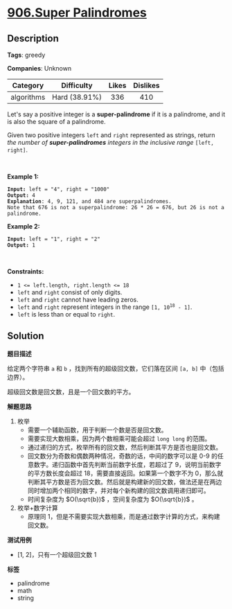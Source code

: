 # [906.Super Palindromes](https://leetcode.com/problems/super-palindromes/description/)

## Description

**Tags**: greedy

**Companies**: Unknown

|  Category  |  Difficulty   | Likes | Dislikes |
| :--------: | :-----------: | :---: | :------: |
| algorithms | Hard (38.91%) |  336  |   410    |

<p>Let&#39;s say a positive integer is a <strong>super-palindrome</strong> if it is a palindrome, and it is also the square of a palindrome.</p>
<p>Given two positive integers <code>left</code> and <code>right</code> represented as strings, return <em>the number of <strong>super-palindromes</strong> integers in the inclusive range</em> <code>[left, right]</code>.</p>
<p>&nbsp;</p>
<p><strong class="example">Example 1:</strong></p>
<pre><code><strong>Input:</strong> left = &quot;4&quot;, right = &quot;1000&quot;
<strong>Output:</strong> 4
<strong>Explanation</strong>: 4, 9, 121, and 484 are superpalindromes.
Note that 676 is not a superpalindrome: 26 * 26 = 676, but 26 is not a palindrome.</code></pre>
<p><strong class="example">Example 2:</strong></p>
<pre><code><strong>Input:</strong> left = &quot;1&quot;, right = &quot;2&quot;
<strong>Output:</strong> 1</code></pre>
<p>&nbsp;</p>
<p><strong>Constraints:</strong></p>
<ul>
  <li><code>1 &lt;= left.length, right.length &lt;= 18</code></li>
  <li><code>left</code> and <code>right</code> consist of only digits.</li>
  <li><code>left</code> and <code>right</code> cannot have leading zeros.</li>
  <li><code>left</code> and <code>right</code> represent integers in the range <code>[1, 10<sup>18</sup> - 1]</code>.</li>
  <li><code>left</code> is less than or equal to <code>right</code>.</li>
</ul>

## Solution

**题目描述**

给定两个字符串 `a` 和 `b` ，找到所有的超级回文数，它们落在区间 `[a, b]` 中（包括边界）。

超级回文数是回文数，且是一个回文数的平方。

**解题思路**

1. 枚举
   - 需要一个辅助函数，用于判断一个数是否是回文数。
   - 需要实现大数相乘，因为两个数相乘可能会超过 `long long` 的范围。
   - 通过递归的方式，枚举所有的回文数，然后判断其平方是否也是回文数。
   - 回文数分为奇数和偶数两种情况，奇数的话，中间的数字可以是 0-9 的任意数字。递归函数中首先判断当前数字长度，若超过了 9，说明当前数字的平方数长度会超过 18，需要直接返回。如果第一个数字不为 0，那么就判断其平方数是否为回文数。然后就是构建新的回文数，做法还是在两边同时增加两个相同的数字，并对每个新构建的回文数调用递归即可。
   - 时间复杂度为 $O(\sqrt{b})$ ，空间复杂度为 $O(\sqrt{b})$ 。
2. 枚举+数字计算
   - 原理同 1，但是不需要实现大数相乘，而是通过数字计算的方式，来构建回文数。

**测试用例**

- [1, 2]，只有一个超级回文数 1

**标签**

- palindrome
- math
- string
